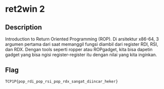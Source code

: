 # ret2win 2

## Description
Introduction to Return Oriented Programming (ROP). Di arsitektur x86-64, 3 argumen pertama dari saat memanggil fungsi diambil dari register RDI, RSI, dan RDX. Dengan tools seperti ropper atau ROPgadget, kita bisa dapetin gadget yang bisa ngisi register-register itu dengan nilai yang kita inginkan.

## Flag
`TCP1P{pop_rdi_pop_rsi_pop_rdx_sangat_diincar_heker}`
